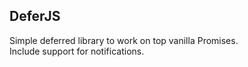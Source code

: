 ## DeferJS

Simple deferred library to work on top vanilla Promises.  
Include support for notifications.  
